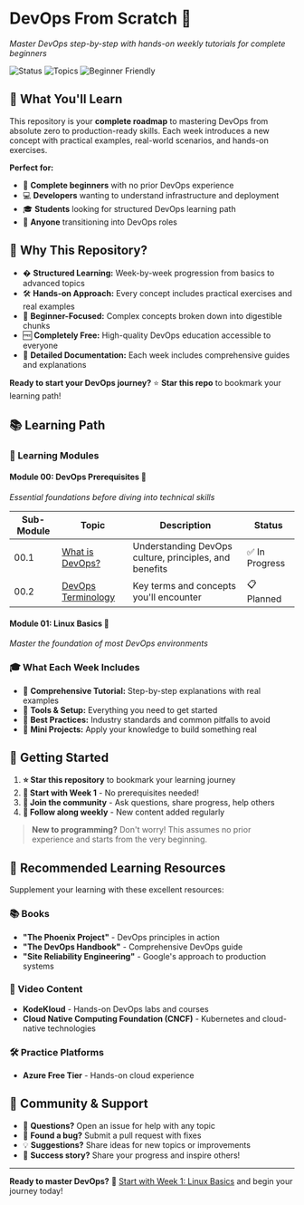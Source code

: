 # DevOps From Scratch 🚀  
*Master DevOps step-by-step with hands-on weekly tutorials for complete beginners*

![Status](https://img.shields.io/badge/Status-Active-brightgreen) ![Topics](https://img.shields.io/badge/Topics-DevOps%20|%20Linux%20|%20Docker%20|%20CI/CD-blue) ![Beginner Friendly](https://img.shields.io/badge/Level-Beginner%20Friendly-green)

## 🎯 What You'll Learn

This repository is your **complete roadmap** to mastering DevOps from absolute zero to production-ready skills. Each week introduces a new concept with practical examples, real-world scenarios, and hands-on exercises.

**Perfect for:**
- 🔰 **Complete beginners** with no prior DevOps experience
- 💻 **Developers** wanting to understand infrastructure and deployment
- 🎓 **Students** looking for structured DevOps learning path
- 🔄 **Anyone** transitioning into DevOps roles

## 🌟 Why This Repository?

- � **Structured Learning:** Week-by-week progression from basics to advanced topics
- 🛠️ **Hands-on Approach:** Every concept includes practical exercises and real examples
- 🎯 **Beginner-Focused:** Complex concepts broken down into digestible chunks
- 🆓 **Completely Free:** High-quality DevOps education accessible to everyone
- 📝 **Detailed Documentation:** Each week includes comprehensive guides and explanations

**Ready to start your DevOps journey?** ⭐ **Star this repo** to bookmark your learning path!

## 📚 Learning Path

### 🏁 Learning Modules

#### **Module 00: DevOps Prerequisites** 🎯

*Essential foundations before diving into technical skills*

| Sub-Module | Topic | Description | Status |
|------------|-------|-------------|---------|
| 00.1 | [What is DevOps?](DevOps_Prerequisites/01-What-is-DevOps.md) | Understanding DevOps culture, principles, and benefits | ✅ In Progress |
| 00.2 | [DevOps Terminology](DevOps_Prerequisites/02-DevOps-Terminology.md) | Key terms and concepts you'll encounter | 📋 Planned |

#### **Module 01: Linux Basics** 🐧

*Master the foundation of most DevOps environments*


### 🎓 What Each Week Includes

- 📖 **Comprehensive Tutorial:** Step-by-step explanations with real examples
- 🔧 **Tools & Setup:** Everything you need to get started
- 📝 **Best Practices:** Industry standards and common pitfalls to avoid
- 🎯 **Mini Projects:** Apply your knowledge to build something real

## 🚀 Getting Started

1. **⭐ Star this repository** to bookmark your learning journey
2. **📖 Start with Week 1** - No prerequisites needed!
3. **💬 Join the community** - Ask questions, share progress, help others
4. **🔄 Follow along weekly** - New content added regularly

> **New to programming?** Don't worry! This assumes no prior experience and starts from the very beginning.

## 📖 Recommended Learning Resources

Supplement your learning with these excellent resources:

### 📚 Books

- **"The Phoenix Project"** - DevOps principles in action
- **"The DevOps Handbook"** - Comprehensive DevOps guide
- **"Site Reliability Engineering"** - Google's approach to production systems

### 🎥 Video Content

- **KodeKloud** - Hands-on DevOps labs and courses
- **Cloud Native Computing Foundation (CNCF)** - Kubernetes and cloud-native technologies

### 🛠️ Practice Platforms

- **Azure Free Tier** - Hands-on cloud experience

## 🤝 Community & Support

- 💬 **Questions?** Open an issue for help with any topic
- 🐛 **Found a bug?** Submit a pull request with fixes
- 💡 **Suggestions?** Share ideas for new topics or improvements
- 🌟 **Success story?** Share your progress and inspire others!

---

**Ready to master DevOps?** 🚀 [Start with Week 1: Linux Basics](Week-01_Linux-Basics/README.md) and begin your journey today!  

